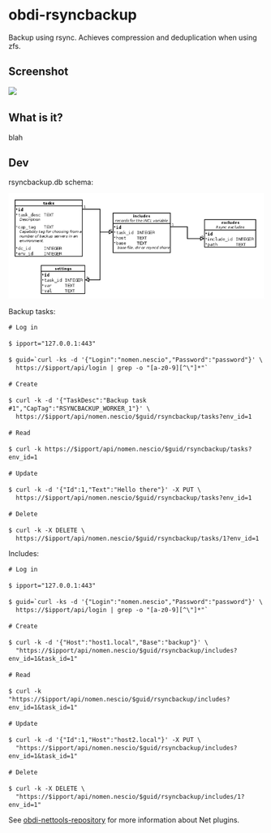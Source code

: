 # obdi-rsyncbackup

Backup using rsync. Achieves compression and deduplication when using zfs.

## Screenshot

![](images/rsyncbackup.png?raw=true)

## What is it?

blah

## Dev

rsyncbackup.db schema:

![](doc/DB_Schema.png?raw=true)

Backup tasks:

```
# Log in

$ ipport="127.0.0.1:443"

$ guid=`curl -ks -d '{"Login":"nomen.nescio","Password":"password"}' \
  https://$ipport/api/login | grep -o "[a-z0-9][^\"]*"`

# Create

$ curl -k -d '{"TaskDesc":"Backup task #1","CapTag":"RSYNCBACKUP_WORKER_1"}' \
  https://$ipport/api/nomen.nescio/$guid/rsyncbackup/tasks?env_id=1

# Read

$ curl -k https://$ipport/api/nomen.nescio/$guid/rsyncbackup/tasks?env_id=1

# Update

$ curl -k -d '{"Id":1,"Text":"Hello there"}' -X PUT \
  https://$ipport/api/nomen.nescio/$guid/rsyncbackup/tasks?env_id=1

# Delete

$ curl -k -X DELETE \
  https://$ipport/api/nomen.nescio/$guid/rsyncbackup/tasks/1?env_id=1
```

Includes:

```
# Log in

$ ipport="127.0.0.1:443"

$ guid=`curl -ks -d '{"Login":"nomen.nescio","Password":"password"}' \
  https://$ipport/api/login | grep -o "[a-z0-9][^\"]*"`

# Create

$ curl -k -d '{"Host":"host1.local","Base":"backup"}' \
  "https://$ipport/api/nomen.nescio/$guid/rsyncbackup/includes?env_id=1&task_id=1"

# Read

$ curl -k "https://$ipport/api/nomen.nescio/$guid/rsyncbackup/includes?env_id=1&task_id=1"

# Update

$ curl -k -d '{"Id":1,"Host":"host2.local"}' -X PUT \
  "https://$ipport/api/nomen.nescio/$guid/rsyncbackup/includes?env_id=1&task_id=1"

# Delete

$ curl -k -X DELETE \
  "https://$ipport/api/nomen.nescio/$guid/rsyncbackup/includes/1?env_id=1"
```

See [obdi-nettools-repository](https://github.com/mclarkson/obdi-nettools-repository)
for more information about Net plugins.
